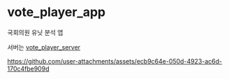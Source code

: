 # vote_player_app

국회의원 유닛 분석 앱

서버는 [vote_player_server](https://github.com/Seunghyum/vote_player_server)

https://github.com/user-attachments/assets/ecb9c64e-050d-4923-ac6d-170c4fbe909d


